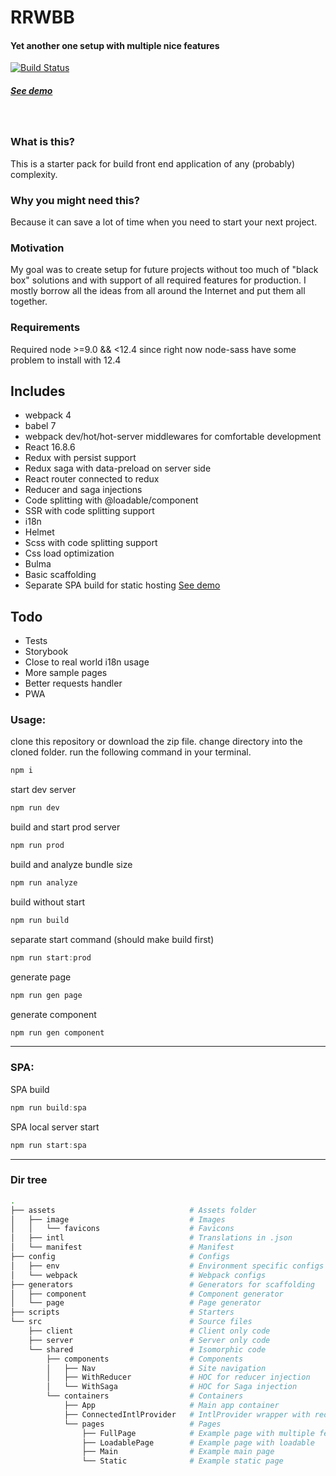 # RRWBB
#### Yet another one setup with multiple nice features
[![Build Status](https://travis-ci.org/tohachan/rrwbb.svg?branch=master)](https://travis-ci.org/tohachan/rrwbb)
&nbsp;
##### [See demo](https://rrwbb.com/)
&nbsp;

### What is this?
This is a starter pack for build front end application of any (probably) complexity.

### Why you might need this?
Because it can save a lot of time when you need to start your next project.

### Motivation
My goal was to create setup for future projects without too much of "black box" solutions and with support of all required features for production.
I mostly borrow all the ideas from all around the Internet and put them all together.

### Requirements
Required node >=9.0 && <12.4 since right now node-sass have some problem to install with 12.4

## Includes
- webpack 4
- babel 7
- webpack dev/hot/hot-server middlewares for comfortable development
- React 16.8.6
- Redux with persist support
- Redux saga with data-preload on server side
- React router connected to redux
- Reducer and saga injections
- Code splitting with @loadable/component
- SSR with code splitting support
- i18n
- Helmet
- Scss with code splitting support
- Css load optimization
- Bulma
- Basic scaffolding
- Separate SPA build for static hosting [See demo](https://spa.rrwbb.com/)

## Todo
- Tests
- Storybook
- Close to real world i18n usage
- More sample pages
- Better requests handler
- PWA


### Usage:
clone this repository or download the zip file.
change directory into the cloned folder.
run the following command in your terminal.

```javascript
npm i
```

start dev server
```javascript
npm run dev
```

build and start prod server
```javascript
npm run prod
```

build and analyze bundle size
```javascript
npm run analyze
```

build without start
```javascript
npm run build
```

separate start command (should make build first)
```javascript
npm run start:prod
```

generate page
```javascript
npm run gen page
```

generate component
```javascript
npm run gen component
```

---
### SPA:
SPA build
```javascript
npm run build:spa
```

SPA local server start
```javascript
npm run start:spa
```

---
### Dir tree
```sh
.
├── assets                              # Assets folder
│   ├── image                           # Images
│   │   └── favicons                    # Favicons
│   ├── intl                            # Translations in .json
│   └── manifest                        # Manifest
├── config                              # Configs
│   ├── env                             # Environment specific configs
│   └── webpack                         # Webpack configs
├── generators                          # Generators for scaffolding
│   ├── component                       # Component generator
│   └── page                            # Page generator
├── scripts                             # Starters
└── src                                 # Source files
    ├── client                          # Client only code
    ├── server                          # Server only code
    └── shared                          # Isomorphic code
        ├── components                  # Components
        │   ├── Nav                     # Site navigation
        │   ├── WithReducer             # HOC for reducer injection
        │   └── WithSaga                # HOC for Saga injection
        └── containers                  # Containers
            ├── App                     # Main app container
            ├── ConnectedIntlProvider   # IntlProvider wrapper with redux
            └── pages                   # Pages
                ├── FullPage            # Example page with multiple features
                ├── LoadablePage        # Example page with loadable
                ├── Main                # Example main page
                └── Static              # Example static page
```
